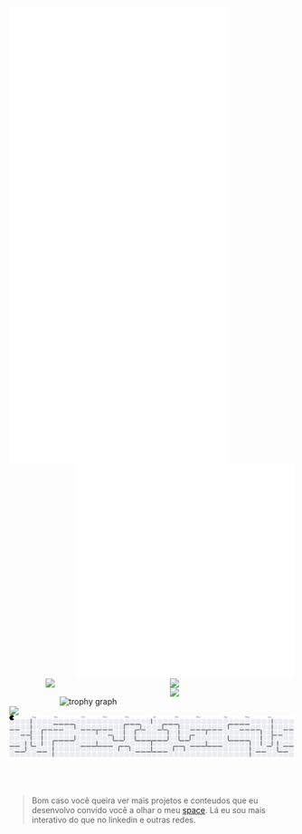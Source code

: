 [<img align="left" width="390" src="https://github.com/ciconha/ciconha/blob/main/github-metrics.svg">](#)

[<img align="right" width="390" src="https://github.com/ciconha/ciconha/blob/main/discussions.svg">](#)
<br><br><br><br><br><br><br>
<br><br><br><br><br><br><br>
<br><br><br><br><br>
<img src="https://skillicons.dev/icons?i=spring,nodejs,next,react,express" align="right" width="220"/><br>
<br>
<img src="https://skillicons.dev/icons?i=python,java,javascript,typescript,flutter" align="right" width="220"/><br>
<br>
<img src="https://skillicons.dev/icons?i=docker,bash,firebase,mongodb,linux" align="right" width="220"/>
<br><br><br>
<img src="https://github-trophies.vercel.app/?username=Ciconha&theme=algolia" width="415" alt="trophy graph" align="right" top="-100" />
<br>
<br>
<br><br><br><br><br><br><br><br><br><br>
<br>
<img src="https://private-user-images.githubusercontent.com/131923066/487984301-c7165e48-4483-4d27-af9d-1ef34b73ffd9.png?jwt=eyJ0eXAiOiJKV1QiLCJhbGciOiJIUzI1NiJ9.eyJpc3MiOiJnaXRodWIuY29tIiwiYXVkIjoicmF3LmdpdGh1YnVzZXJjb250ZW50LmNvbSIsImtleSI6ImtleTUiLCJleHAiOjE3NTc1MzM3OTQsIm5iZiI6MTc1NzUzMzQ5NCwicGF0aCI6Ii8xMzE5MjMwNjYvNDg3OTg0MzAxLWM3MTY1ZTQ4LTQ0ODMtNGQyNy1hZjlkLTFlZjM0YjczZmZkOS5wbmc_WC1BbXotQWxnb3JpdGhtPUFXUzQtSE1BQy1TSEEyNTYmWC1BbXotQ3JlZGVudGlhbD1BS0lBVkNPRFlMU0E1M1BRSzRaQSUyRjIwMjUwOTEwJTJGdXMtZWFzdC0xJTJGczMlMkZhd3M0X3JlcXVlc3QmWC1BbXotRGF0ZT0yMDI1MDkxMFQxOTQ0NTRaJlgtQW16LUV4cGlyZXM9MzAwJlgtQW16LVNpZ25hdHVyZT0wYjI4OWVkZDc5M2IxYjNkZTlmMWFlYTk5ZTU5YjZjNDg4NjJkMzA2MzgwYmZmZjYwODEyY2NkNjk3ZTFmMTVjJlgtQW16LVNpZ25lZEhlYWRlcnM9aG9zdCJ9.cvSDJVVY9iAv8KTrO5bDUNjQxXNtNyGD8MPfd2t7_7M" width="400" align="left" >
<br>

<picture>
  <source media="(prefers-color-scheme: dark)" srcset="https://raw.githubusercontent.com/Ciconha/Ciconha/output/pacman-contribution-graph-dark.svg">
  <source media="(prefers-color-scheme: light)" srcset="https://raw.githubusercontent.com/Ciconha/Ciconha/output/pacman-contribution-graph.svg">
  <img alt="pacman contribution graph" src="https://raw.githubusercontent.com/Ciconha/Ciconha/output/pacman-contribution-graph.svg">
</picture>

<br><br>
> Bom caso você queira ver mais projetos e conteudos que eu desenvolvo convido você a olhar o meu [space](https://ciconha-space.vercel.app/). Lá eu sou mais interativo do que no linkedin e outras redes.


